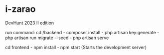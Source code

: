 # i-zarao
DevHunt 2023 II edition

run command:
cd /backend
    - composer install
    - php artisan key:generate
    - php artisan run migrate --seed
    - php artisan serve

cd frontend
    - npm install
    - npm start (Starts the development server)

